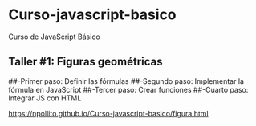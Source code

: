 # Curso-javascript-basico

Curso de JavaScript Básico
## Taller #1: Figuras geométricas

##-Primer paso: Definir las fórmulas
##-Segundo paso: Implementar la fórmula en JavaScript
##-Tercer paso: Crear funciones
##-Cuarto paso: Integrar JS con HTML

https://npollito.github.io/Curso-javascript-basico/figura.html
